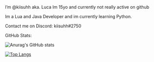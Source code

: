 I’m @kiisuhh aka. Luca
Im 15yo and currently not really active on github

Im a Lua and Java Developer and im currently learning Python.

Contact me on Discord:
kiisuhh#2750


GitHub Stats:

![Anurag's GitHub stats](https://github-readme-stats.vercel.app/api?username=kiisuhh&show_icons=true&theme=radical)

[![Top Langs](https://github-readme-stats.vercel.app/api/top-langs/?username=kiisuhh&layout=compact)](https://github.com/anuraghazra/github-readme-stats)
